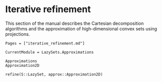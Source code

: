 # Iterative refinement

This section of the manual describes the Cartesian decomposition algorithms and
the approximation of high-dimensional convex sets using projections.

```@contents
Pages = ["iterative_refinement.md"]
```

```@meta
CurrentModule = LazySets.Approximations
```

```@docs
Approximations
Approximation2D
```

```@docs
refine(S::LazySet, approx::Approximation2D)
```
